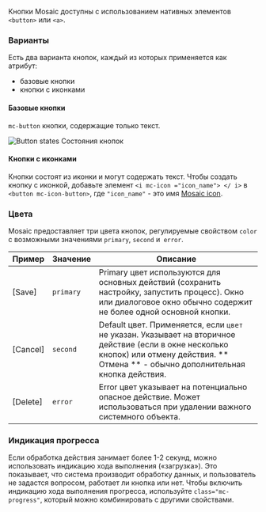 Кнопки Mosaic доступны с использованием нативных элементов `<button>` или `<a>`.

### Варианты
Есть два варианта кнопок, каждый из которых применяется как атрибут:
+ базовые кнопки
+ кнопки с иконками

#### Базовые кнопки

`mc-button` кнопки, содержащие только текст.

<!-- example(button-overview) -->

![Button states](./assets/images/Basic_buttons.png)
Состояния кнопок

#### Кнопки с иконками
Кнопки состоят из иконки и могут содержать текст.
Чтобы создать кнопку с иконкой, добавьте элемент `<i mc-icon ="icon_name"> </ i>` в `<button mc-icon-button>`, 
где `"icon_name"` - это имя [Mosaic icon](https://github.com/positive-js/mosaic-icons).

### Цвета

Mosaic предоставляет три цвета кнопок, регулируемые свойством `color` с возможными значениями `primary`, `second` и` error`.

| Пример          |  Значение  | Описание |
|--------------------|-------------|---------|
| [Save] | `primary` | Primary цвет используются для основных действий (сохранить настройку, запустить процесс). Окно или диалоговое окно обычно содержит не более одной основной кнопки.  |
|  [Cancel] | `second` | Default цвет. Применяется, если `цвет` не указан. Указывает на вторичное действие (если в окне несколько кнопок) или отмену действия. ** Отмена ** - обычно дополнительная кнопка действия. |
|  [Delete]    | `error` | Error цвет указывает на потенциально опасное действие. Может использоваться при удалении важного системного объекта.


### Индикация прогресса
Если обработка действия занимает более 1-2 секунд, можно использовать индикацию хода выполнения («загрузка»).
Это показывает, что система производит обработку данных, и пользователь не задастся вопросом, работает ли кнопка или нет.
Чтобы включить индикацию хода выполнения прогресса, используйте `class="mc-progress"`, 
который можно комбинировать с другими свойствами.
